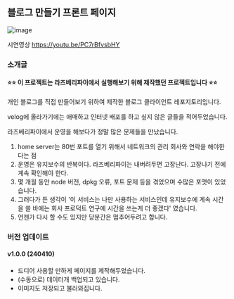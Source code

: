 ## 블로그 만들기 프론트 페이지

![image](https://github.com/keinn51/make-my-blog/assets/79993356/76008a29-699d-4ea7-b6dd-b4a051c77c7e)

시연영상
https://youtu.be/PC7rBfvsbHY

### 소개글

#### ⭐⭐ 이 프로젝트는 라즈베리파이에서 실행해보기 위해 제작했던 프로젝트입니다 ⭐⭐

개인 블로그를 직접 만들어보기 위하여 제작한 블로그 클라이언트 레포지토리입니다.

velog에 올라가기에는 애매하고 인터넷 배포를 하고 싶지 않은 글들을 적어두었습니다.

라즈베리파이에서 운영을 해보다가 정말 많은 문제들을 만났습니다. 

1. home server는 80번 포트를 열기 위해서 네트워크의 관리 회사와 연락을 해야한다는 점
2. 운영은 유지보수의 반복이다. 라즈베리파이는 내버려두면 고장난다. 고장나기 전에 계속 확인해야 한다.
3. 몇 개월 동안 node 버전, dpkg 오류, 포트 문제 등을 겪었으며 수많은 포맷이 있었습니다.
4. 그러다가 든 생각이 '이 서비스는 나만 사용하는 서비스인데 유지보수에 계속 시간을 쓸 바에는 회사 프로덕트 연구에 시간을 쓰는게 더 좋겠다' 였습니다.
5. 언젠가 다시 할 수도 있지만 당분간은 멈추어두려고 합니다.

### 버전 업데이트

#### v1.0.0 (240410)

-   드디어 사용할 만하게 페이지를 제작해두었습니다.
-   (수동으로) 데이터개 백업되고 있습니다.
-   이미지도 저장되고 불러와집니다.
